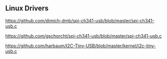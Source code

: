 
## Linux Drivers

https://github.com/dimich-dmb/spi-ch341-usb/blob/master/spi-ch341-usb.c

https://github.com/gschorcht/spi-ch341-usb/blob/master/spi-ch341-usb.c

https://github.com/harbaum/I2C-Tiny-USB/blob/master/kernel/i2c-tiny-usb.c

